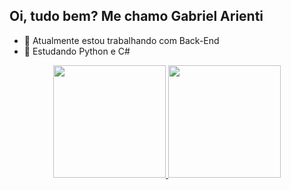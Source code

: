 ## Oi, tudo bem? Me chamo Gabriel Arienti

- 🔭 Atualmente estou trabalhando com Back-End
- 🌱 Estudando Python e C#

<div align="center">
  <a href="https://https://github.com/GabrielArienti">
  <img height="180em" src="https://github-readme-stats.vercel.app/api?username=GabrielArienti&show_icons=true&theme=dark&include_all_commits=true&count_private=true"/>
  <img height="180em" src="https://github-readme-stats.vercel.app/api/top-langs/?username=GabrielArienti&layout=compact&langs_count=7&theme=dark"/>
</div>

